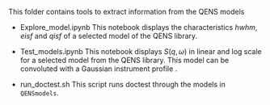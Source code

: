 This folder contains tools to extract information from the QENS models

- Explore_model.ipynb 
  This notebook displays the characteristics *hwhm*, *eisf* and *qisf* of 
  a selected model of the QENS library.

- Test_models.ipynb
  This notebook displays $S(q, \omega)$ in linear and log scale for a selected 
  model from the QENS library. This model can be convoluted with a Gaussian 
  instrument profile .

- run_doctest.sh
  This script runs doctest through the models in `QENSmodels`.